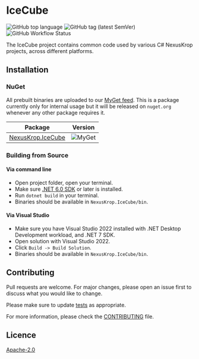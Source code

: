 # IceCube

![GitHub top language](https://img.shields.io/github/languages/top/NexusKrop/IceCube?label=%20&logo=csharp&style=flat-square)
![GitHub tag (latest SemVer)](https://img.shields.io/github/v/tag/NexusKrop/IceCube?color=gray&label=%20&logo=git&logoColor=white&sort=semver&style=flat-square)
![GitHub Workflow Status](https://img.shields.io/github/actions/workflow/status/NexusKrop/IceCube/dotnet.yml?logo=github&style=flat-square)

The IceCube project contains common code used by various C# NexusKrop projects,
across different platforms.

## Installation

### NuGet

All prebuilt binaries are uploaded to our [MyGet feed](https://www.myget.org/feed/Details/nexuskrop). This is a package
currently only for internal usage but it will be released on `nuget.org` whenever any other package requires it.

| Package | Version |
| ------- | ------ |
| [NexusKrop.IceCube](https://www.myget.org/feed/nexuskrop/package/nuget/NexusKrop.IceCube) | ![MyGet](https://img.shields.io/myget/nexuskrop/v/NexusKrop.IceCube?color=gray&label=%20&logo=nuget&style=flat-square) |

### Building from Source

#### Via command line

- Open project folder, open your terminal.
- Make sure [.NET 6.0 SDK](https://dotnet.microsoft.com) or later is installed.
- Run `dotnet build` in your terminal.
- Binaries should be available in `NexusKrop.IceCube/bin`.

#### Via Visual Studio
- Make sure you have Visual Studio 2022 installed with .NET Desktop Development workload, and .NET 7 SDK.
- Open solution with Visual Studio 2022.
- Click `Build -> Build Solution`.
- Binaries should be available in `NexusKrop.IceCube/bin`.

## Contributing

Pull requests are welcome. For major changes, please open an issue first to discuss what you would like to change.

Please make sure to update [tests](NexusKrop.IceCube.Tests) as appropriate.

For more information, please check the [CONTRIBUTING](CONTRIBUTING.md) file.

## Licence

[Apache-2.0](LICENSE.txt)